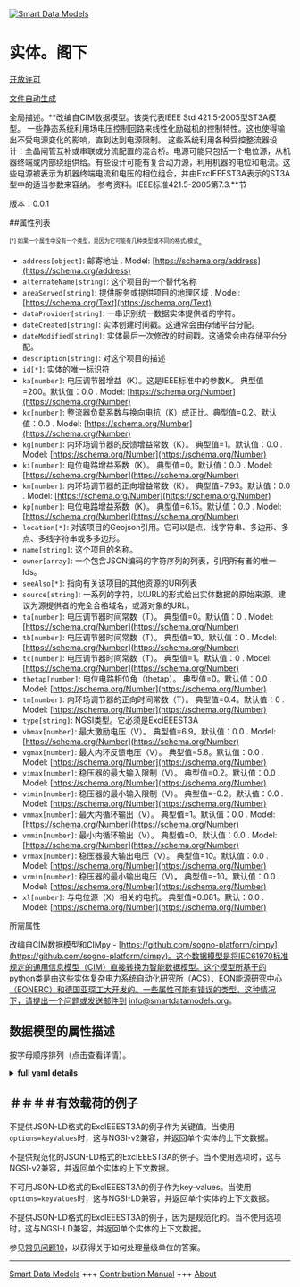 <!-- 10-Header -->  
[![Smart Data Models](https://smartdatamodels.org/wp-content/uploads/2022/01/SmartDataModels_logo.png "Logo")](https://smartdatamodels.org)  
实体。阁下  
=====<!-- /10-Header -->  
<!-- 15-License -->  
[开放许可](https://github.com/smart-data-models//dataModel.EnergyCIM/blob/master/ExcIEEEST3A/LICENSE.md)  
[文件自动生成](https://docs.google.com/presentation/d/e/2PACX-1vTs-Ng5dIAwkg91oTTUdt8ua7woBXhPnwavZ0FxgR8BsAI_Ek3C5q97Nd94HS8KhP-r_quD4H0fgyt3/pub?start=false&loop=false&delayms=3000#slide=id.gb715ace035_0_60)  
<!-- /15-License -->  
<!-- 20-Description -->  
全局描述。**改编自CIM数据模型。该类代表IEEE Std 421.5-2005型ST3A模型。  一些静态系统利用场电压控制回路来线性化励磁机的控制特性。这也使得输出不受电源变化的影响，直到达到电源限制。  这些系统利用各种受控整流器设计：全晶闸管互补或串联或分流配置的混合桥。电源可能只包括一个电位源，从机器终端或内部绕组供给。有些设计可能有复合动力源，利用机器的电位和电流。这些电源被表示为机器终端电流和电压的相位组合，并由ExcIEEEST3A表示的ST3A型中的适当参数来容纳。   参考资料。IEEE标准421.5-2005第7.3.**节  
版本：0.0.1  
<!-- /20-Description -->  
<!-- 30-PropertiesList -->  

##属性列表  

<sup><sub>[*] 如果一个属性中没有一个类型，是因为它可能有几种类型或不同的格式/模式</sub></sup>。  
- `address[object]`: 邮寄地址  . Model: [https://schema.org/address](https://schema.org/address)- `alternateName[string]`: 这个项目的一个替代名称  - `areaServed[string]`: 提供服务或提供项目的地理区域  . Model: [https://schema.org/Text](https://schema.org/Text)- `dataProvider[string]`: 一串识别统一数据实体提供者的字符。  - `dateCreated[string]`: 实体创建时间戳。这通常会由存储平台分配。  - `dateModified[string]`: 实体最后一次修改的时间戳。这通常会由存储平台分配。  - `description[string]`: 对这个项目的描述  - `id[*]`: 实体的唯一标识符  - `ka[number]`: 电压调节器增益（K）。这是IEEE标准中的参数K。 典型值=200。默认值：0.0  . Model: [https://schema.org/Number](https://schema.org/Number)- `kc[number]`: 整流器负载系数与换向电抗（K）成正比。典型值=0.2。默认值：0.0  . Model: [https://schema.org/Number](https://schema.org/Number)- `kg[number]`: 内环场调节器的反馈增益常数（K）。  典型值=1。默认值：0.0  . Model: [https://schema.org/Number](https://schema.org/Number)- `ki[number]`: 电位电路增益系数（K）。  典型值=0。默认值：0.0  . Model: [https://schema.org/Number](https://schema.org/Number)- `km[number]`: 内环场调节器的正向增益常数（K）。  典型值=7.93。默认值：0.0  . Model: [https://schema.org/Number](https://schema.org/Number)- `kp[number]`: 电位电路增益系数（K）。  典型值=6.15。默认值：0.0  . Model: [https://schema.org/Number](https://schema.org/Number)- `location[*]`: 对该项目的Geojson引用。它可以是点、线字符串、多边形、多点、多线字符串或多多边形。  - `name[string]`: 这个项目的名称。  - `owner[array]`: 一个包含JSON编码的字符序列的列表，引用所有者的唯一Ids。  - `seeAlso[*]`: 指向有关该项目的其他资源的URI列表  - `source[string]`: 一系列的字符，以URL的形式给出实体数据的原始来源。建议为源提供者的完全合格域名，或源对象的URL。  - `ta[number]`: 电压调节器时间常数（T）。  典型值=0。默认值：0  . Model: [https://schema.org/Number](https://schema.org/Number)- `tb[number]`: 电压调节器时间常数（T）。  典型值=10。默认值：0  . Model: [https://schema.org/Number](https://schema.org/Number)- `tc[number]`: 电压调节器时间常数（T）。  典型值=1。默认值：0  . Model: [https://schema.org/Number](https://schema.org/Number)- `thetap[number]`: 电位电路相位角（thetap）。  典型值=0。默认值：0.0  . Model: [https://schema.org/Number](https://schema.org/Number)- `tm[number]`: 内环场调节器的正向时间常数（T）。  典型值=0.4。默认值：0  . Model: [https://schema.org/Number](https://schema.org/Number)- `type[string]`: NGSI类型。它必须是ExcIEEEST3A  - `vbmax[number]`: 最大激励电压（V）。  典型值=6.9。默认值：0.0  . Model: [https://schema.org/Number](https://schema.org/Number)- `vgmax[number]`: 最大内环反馈电压（V）。  典型值=5.8。默认值：0.0  . Model: [https://schema.org/Number](https://schema.org/Number)- `vimax[number]`: 稳压器的最大输入限制（V）。  典型值=0.2。默认值：0.0  . Model: [https://schema.org/Number](https://schema.org/Number)- `vimin[number]`: 稳压器的最小输入限制（V）。  典型值=-0.2。默认值：0.0  . Model: [https://schema.org/Number](https://schema.org/Number)- `vmmax[number]`: 最大内循环输出（V）。  典型值=1。默认值：0.0  . Model: [https://schema.org/Number](https://schema.org/Number)- `vmmin[number]`: 最小内循环输出（V）。  典型值=0。默认值：0.0  . Model: [https://schema.org/Number](https://schema.org/Number)- `vrmax[number]`: 稳压器最大输出电压（V）。  典型值=10。默认值：0.0  . Model: [https://schema.org/Number](https://schema.org/Number)- `vrmin[number]`: 稳压器的最小输出电压（V）。  典型值=-10。默认值：0.0  . Model: [https://schema.org/Number](https://schema.org/Number)- `xl[number]`: 与电位源（X）相关的电抗。  典型值=0.081。默认：0.0  . Model: [https://schema.org/Number](https://schema.org/Number)<!-- /30-PropertiesList -->  
<!-- 35-RequiredProperties -->  
所需属性  
<!-- /35-RequiredProperties -->  
<!-- 40-RequiredProperties -->  
改编自CIM数据模型和CIMpy - [https://github.com/sogno-platform/cimpy](https://github.com/sogno-platform/cimpy)。这个数据模型是将IEC61970标准规定的通用信息模型（CIM）直接转换为智能数据模型。这个模型所基于的python类是由这些实体复杂电力系统自动化研究所（ACS）、EON能源研究中心（EONERC）和德国亚琛工大开发的。一些属性可能有错误的类型。这种情况下，请提出一个问题或发送邮件到 info@smartdatamodels.org。  
<!-- /40-RequiredProperties -->  
<!-- 50-DataModelHeader -->  
## 数据模型的属性描述  
按字母顺序排列（点击查看详情）。  
<!-- /50-DataModelHeader -->  
<!-- 60-ModelYaml -->  
<details><summary><strong>full yaml details</strong></summary>    
```yaml  
ExcIEEEST3A:    
  description: 'Adapted from CIM data models. The class represents IEEE Std 421.5-2005 type ST3A model.  Some static systems utilize a field voltage control loop to linearize the exciter control characteristic. This also makes the output independent of supply source variations until supply limitations are reached.  These systems utilize a variety of controlled-rectifier designs: full thyristor complements or hybrid bridges in either series or shunt configurations. The power source may consist of only a potential source, either fed from the machine terminals or from internal windings. Some designs may have compound power sources utilizing both machine potential and current. These power sources are represented as phasor combinations of machine terminal current and voltage and are accommodated by suitable parameters in model Type ST3A which is represented by ExcIEEEST3A.   Reference: IEEE Standard 421.5-2005 Section 7.3.'    
  properties:    
    address:    
      description: 'The mailing address'    
      properties:    
        addressCountry:    
          description: 'Property. The country. For example, Spain. Model:''https://schema.org/addressCountry'''    
          type: string    
        addressLocality:    
          description: 'Property. The locality in which the street address is, and which is in the region. Model:''https://schema.org/addressLocality'''    
          type: string    
        addressRegion:    
          description: 'Property. The region in which the locality is, and which is in the country. Model:''https://schema.org/addressRegion'''    
          type: string    
        postOfficeBoxNumber:    
          description: 'Property. The post office box number for PO box addresses. For example, 03578. Model:''https://schema.org/postOfficeBoxNumber'''    
          type: string    
        postalCode:    
          description: 'Property. The postal code. For example, 24004. Model:''https://schema.org/https://schema.org/postalCode'''    
          type: string    
        streetAddress:    
          description: 'Property. The street address. Model:''https://schema.org/streetAddress'''    
          type: string    
      type: object    
      x-ngsi:    
        model: https://schema.org/address    
        type: Property    
    alternateName:    
      description: 'An alternative name for this item'    
      type: string    
      x-ngsi:    
        type: Property    
    areaServed:    
      description: 'The geographic area where a service or offered item is provided'    
      type: string    
      x-ngsi:    
        model: https://schema.org/Text    
        type: Property    
    dataProvider:    
      description: 'A sequence of characters identifying the provider of the harmonised data entity.'    
      type: string    
      x-ngsi:    
        type: Property    
    dateCreated:    
      description: 'Entity creation timestamp. This will usually be allocated by the storage platform.'    
      format: date-time    
      type: string    
      x-ngsi:    
        type: Property    
    dateModified:    
      description: 'Timestamp of the last modification of the entity. This will usually be allocated by the storage platform.'    
      format: date-time    
      type: string    
      x-ngsi:    
        type: Property    
    description:    
      description: 'A description of this item'    
      type: string    
      x-ngsi:    
        type: Property    
    id:    
      anyOf: &excieeest3a_-_properties_-_owner_-_items_-_anyof    
        - description: 'Property. Identifier format of any NGSI entity'    
          maxLength: 256    
          minLength: 1    
          pattern: ^[\w\-\.\{\}\$\+\*\[\]`|~^@!,:\\]+$    
          type: string    
        - description: 'Property. Identifier format of any NGSI entity'    
          format: uri    
          type: string    
      description: 'Unique identifier of the entity'    
      x-ngsi:    
        type: Property    
    ka:    
      description: 'Voltage regulator gain (K). This is parameter K in the IEEE Std. Typical Value = 200. Default: 0.0'    
      type: number    
      x-ngsi:    
        model: https://schema.org/Number    
        type: Property    
    kc:    
      description: 'Rectifier loading factor proportional to commutating reactance (K). Typical Value = 0.2. Default: 0.0'    
      type: number    
      x-ngsi:    
        model: https://schema.org/Number    
        type: Property    
    kg:    
      description: 'Feedback gain constant of the inner loop field regulator (K).  Typical Value = 1. Default: 0.0'    
      type: number    
      x-ngsi:    
        model: https://schema.org/Number    
        type: Property    
    ki:    
      description: 'Potential circuit gain coefficient (K).  Typical Value = 0. Default: 0.0'    
      type: number    
      x-ngsi:    
        model: https://schema.org/Number    
        type: Property    
    km:    
      description: 'Forward gain constant of the inner loop field regulator (K).  Typical Value = 7.93. Default: 0.0'    
      type: number    
      x-ngsi:    
        model: https://schema.org/Number    
        type: Property    
    kp:    
      description: 'Potential circuit gain coefficient (K).  Typical Value = 6.15. Default: 0.0'    
      type: number    
      x-ngsi:    
        model: https://schema.org/Number    
        type: Property    
    location:    
      description: 'Geojson reference to the item. It can be Point, LineString, Polygon, MultiPoint, MultiLineString or MultiPolygon'    
      oneOf:    
        - description: 'GeoProperty. Geojson reference to the item. Point'    
          properties:    
            bbox:    
              items:    
                type: number    
              minItems: 4    
              type: array    
            coordinates:    
              items:    
                type: number    
              minItems: 2    
              type: array    
            type:    
              enum:    
                - Point    
              type: string    
          required:    
            - type    
            - coordinates    
          title: 'GeoJSON Point'    
          type: object    
        - description: 'GeoProperty. Geojson reference to the item. LineString'    
          properties:    
            bbox:    
              items:    
                type: number    
              minItems: 4    
              type: array    
            coordinates:    
              items:    
                items:    
                  type: number    
                minItems: 2    
                type: array    
              minItems: 2    
              type: array    
            type:    
              enum:    
                - LineString    
              type: string    
          required:    
            - type    
            - coordinates    
          title: 'GeoJSON LineString'    
          type: object    
        - description: 'GeoProperty. Geojson reference to the item. Polygon'    
          properties:    
            bbox:    
              items:    
                type: number    
              minItems: 4    
              type: array    
            coordinates:    
              items:    
                items:    
                  items:    
                    type: number    
                  minItems: 2    
                  type: array    
                minItems: 4    
                type: array    
              type: array    
            type:    
              enum:    
                - Polygon    
              type: string    
          required:    
            - type    
            - coordinates    
          title: 'GeoJSON Polygon'    
          type: object    
        - description: 'GeoProperty. Geojson reference to the item. MultiPoint'    
          properties:    
            bbox:    
              items:    
                type: number    
              minItems: 4    
              type: array    
            coordinates:    
              items:    
                items:    
                  type: number    
                minItems: 2    
                type: array    
              type: array    
            type:    
              enum:    
                - MultiPoint    
              type: string    
          required:    
            - type    
            - coordinates    
          title: 'GeoJSON MultiPoint'    
          type: object    
        - description: 'GeoProperty. Geojson reference to the item. MultiLineString'    
          properties:    
            bbox:    
              items:    
                type: number    
              minItems: 4    
              type: array    
            coordinates:    
              items:    
                items:    
                  items:    
                    type: number    
                  minItems: 2    
                  type: array    
                minItems: 2    
                type: array    
              type: array    
            type:    
              enum:    
                - MultiLineString    
              type: string    
          required:    
            - type    
            - coordinates    
          title: 'GeoJSON MultiLineString'    
          type: object    
        - description: 'GeoProperty. Geojson reference to the item. MultiLineString'    
          properties:    
            bbox:    
              items:    
                type: number    
              minItems: 4    
              type: array    
            coordinates:    
              items:    
                items:    
                  items:    
                    items:    
                      type: number    
                    minItems: 2    
                    type: array    
                  minItems: 4    
                  type: array    
                type: array    
              type: array    
            type:    
              enum:    
                - MultiPolygon    
              type: string    
          required:    
            - type    
            - coordinates    
          title: 'GeoJSON MultiPolygon'    
          type: object    
      x-ngsi:    
        type: GeoProperty    
    name:    
      description: 'The name of this item.'    
      type: string    
      x-ngsi:    
        type: Property    
    owner:    
      description: 'A List containing a JSON encoded sequence of characters referencing the unique Ids of the owner(s)'    
      items:    
        anyOf: *excieeest3a_-_properties_-_owner_-_items_-_anyof    
        description: 'Property. Unique identifier of the entity'    
      type: array    
      x-ngsi:    
        type: Property    
    seeAlso:    
      description: 'list of uri pointing to additional resources about the item'    
      oneOf:    
        - items:    
            format: uri    
            type: string    
          minItems: 1    
          type: array    
        - format: uri    
          type: string    
      x-ngsi:    
        type: Property    
    source:    
      description: 'A sequence of characters giving the original source of the entity data as a URL. Recommended to be the fully qualified domain name of the source provider, or the URL to the source object.'    
      type: string    
      x-ngsi:    
        type: Property    
    ta:    
      description: 'Voltage regulator time constant (T).  Typical Value = 0. Default: 0'    
      type: number    
      x-ngsi:    
        model: https://schema.org/Number    
        type: Property    
    tb:    
      description: 'Voltage regulator time constant (T).  Typical Value = 10. Default: 0'    
      type: number    
      x-ngsi:    
        model: https://schema.org/Number    
        type: Property    
    tc:    
      description: 'Voltage regulator time constant (T).  Typical Value = 1. Default: 0'    
      type: number    
      x-ngsi:    
        model: https://schema.org/Number    
        type: Property    
    thetap:    
      description: 'Potential circuit phase angle (thetap).  Typical Value = 0. Default: 0.0'    
      type: number    
      x-ngsi:    
        model: https://schema.org/Number    
        type: Property    
    tm:    
      description: 'Forward time constant of inner loop field regulator (T).  Typical Value = 0.4. Default: 0'    
      type: number    
      x-ngsi:    
        model: https://schema.org/Number    
        type: Property    
    type:    
      description: 'NGSI type. It has to be ExcIEEEST3A'    
      enum:    
        - ExcIEEEST3A    
      type: string    
      x-ngsi:    
        type: Property    
    vbmax:    
      description: 'Maximum excitation voltage (V).  Typical Value = 6.9. Default: 0.0'    
      type: number    
      x-ngsi:    
        model: https://schema.org/Number    
        type: Property    
    vgmax:    
      description: 'Maximum inner loop feedback voltage (V).  Typical Value = 5.8. Default: 0.0'    
      type: number    
      x-ngsi:    
        model: https://schema.org/Number    
        type: Property    
    vimax:    
      description: 'Maximum voltage regulator input limit (V).  Typical Value = 0.2. Default: 0.0'    
      type: number    
      x-ngsi:    
        model: https://schema.org/Number    
        type: Property    
    vimin:    
      description: 'Minimum voltage regulator input limit (V).  Typical Value = -0.2. Default: 0.0'    
      type: number    
      x-ngsi:    
        model: https://schema.org/Number    
        type: Property    
    vmmax:    
      description: 'Maximum inner loop output (V).  Typical Value = 1. Default: 0.0'    
      type: number    
      x-ngsi:    
        model: https://schema.org/Number    
        type: Property    
    vmmin:    
      description: 'Minimum inner loop output (V).  Typical Value = 0. Default: 0.0'    
      type: number    
      x-ngsi:    
        model: https://schema.org/Number    
        type: Property    
    vrmax:    
      description: 'Maximum voltage regulator output (V).  Typical Value = 10. Default: 0.0'    
      type: number    
      x-ngsi:    
        model: https://schema.org/Number    
        type: Property    
    vrmin:    
      description: 'Minimum voltage regulator output (V).  Typical Value = -10. Default: 0.0'    
      type: number    
      x-ngsi:    
        model: https://schema.org/Number    
        type: Property    
    xl:    
      description: 'Reactance associated with potential source (X).  Typical Value = 0.081. Default: 0.0'    
      type: number    
      x-ngsi:    
        model: https://schema.org/Number    
        type: Property    
  required: []    
  type: object    
  x-derived-from: ""    
  x-disclaimer: 'Redistribution and use in source and binary forms, with or without modification, are permitted  provided that the license conditions are met. Copyleft (c) 2021 Contributors to Smart Data Models Program'    
  x-license-url: https://github.com/smart-data-models/dataModel.EnergyCIM/blob/master/ExcIEEEST3A/LICENSE.md    
  x-model-schema: https://smart-data-models.github.io/dataModels.CIMEnergyClasses/ExcIEEEST3A/schema.json    
  x-model-tags: ""    
  x-version: 0.0.1    
```  
</details>    
<!-- /60-ModelYaml -->  
<!-- 70-MiddleNotes -->  
<!-- /70-MiddleNotes -->  
<!-- 80-Examples -->  
## ＃＃＃＃有效载荷的例子  
不提供JSON-LD格式的ExcIEEEST3A的例子作为关键值。当使用`options=keyValues`时，这与NGSI-v2兼容，并返回单个实体的上下文数据。  
不提供规范化的JSON-LD格式的ExcIEEEST3A的例子。当不使用选项时，这与NGSI-v2兼容，并返回单个实体的上下文数据。  
不可用JSON-LD格式的ExcIEEEST3A的例子作为key-values。当使用`options=keyValues`时，这与NGSI-LD兼容，并返回单个实体的上下文数据。  
不提供JSON-LD格式的ExcIEEEST3A的例子，因为是规范化的。当不使用选项时，这与NGSI-LD兼容，并返回单个实体的上下文数据。  
<!-- /80-Examples -->  
<!-- 90-FooterNotes -->  
<!-- /90-FooterNotes -->  
<!-- 95-Units -->  
参见[常见问题10](https://smartdatamodels.org/index.php/faqs/)，以获得关于如何处理量级单位的答案。  
<!-- /95-Units -->  
<!-- 97-LastFooter -->  
---  
[Smart Data Models](https://smartdatamodels.org) +++ [Contribution Manual](https://bit.ly/contribution_manual) +++ [About](https://bit.ly/Introduction_SDM)<!-- /97-LastFooter -->  
